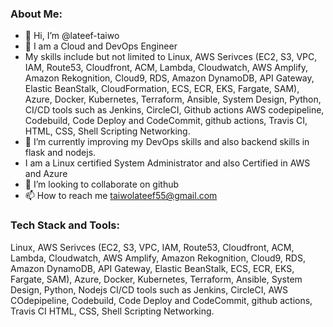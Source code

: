 ### About Me:
- 👋 Hi, I’m @lateef-taiwo
- 👀 I am a Cloud and DevOps Engineer
- My skills include but not limited to Linux, AWS Serivces (EC2, S3, VPC, IAM, Route53, Cloudfront, ACM, Lambda, Cloudwatch, AWS Amplify, Amazon Rekognition, Cloud9, RDS, Amazon DynamoDB, API Gateway, Elastic BeanStalk, CloudFormation, ECS, ECR, EKS, Fargate, SAM), Azure, Docker, Kubernetes, Terraform, Ansible, System Design, Python, CI/CD tools such as Jenkins, CircleCI, Github actions AWS codepipeline, Codebuild, Code Deploy and CodeCommit, github actions, Travis CI, HTML, CSS, Shell Scripting Networking.
- 🌱 I’m currently improving my DevOps skills and also backend skills in flask and nodejs.
- I am a Linux certified System Administrator and also Certified in AWS and Azure
- 💞️ I’m looking to collaborate on github
- 📫 How to reach me taiwolateef55@gmail.com

<!---
lateef-taiwo/lateef-taiwo is a ✨ special ✨ repository because its `README.md` (this file) appears on your GitHub profile.
You can click the Preview link to take a look at your changes.
--->

### Tech Stack and Tools:
Linux, AWS Serivces (EC2, S3, VPC, IAM, Route53, Cloudfront, ACM, Lambda, Cloudwatch, AWS Amplify, Amazon Rekognition, Cloud9, RDS, Amazon DynamoDB, API Gateway, Elastic BeanStalk, ECS, ECR, EKS, Fargate, SAM), Azure, Docker, Kubernetes, Terraform, Ansible, System Design, Python, Nodejs CI/CD tools such as Jenkins, CircleCI, AWS COdepipeline, Codebuild, Code Deploy and CodeCommit, github actions, Travis CI HTML, CSS, Shell Scripting Networking.
